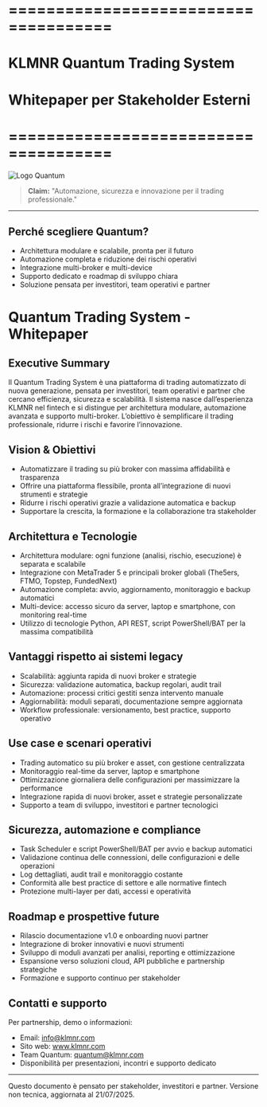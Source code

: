 # =====================================
# KLMNR Quantum Trading System
# Whitepaper per Stakeholder Esterni
# =====================================

![Logo Quantum](https://www.klmnr.com/logo.png)

> **Claim:**
> "Automazione, sicurezza e innovazione per il trading professionale."

---

## Perché scegliere Quantum?
- Architettura modulare e scalabile, pronta per il futuro
- Automazione completa e riduzione dei rischi operativi
- Integrazione multi-broker e multi-device
- Supporto dedicato e roadmap di sviluppo chiara
- Soluzione pensata per investitori, team operativi e partner

# Quantum Trading System - Whitepaper

## Executive Summary
Il Quantum Trading System è una piattaforma di trading automatizzato di nuova generazione, pensata per investitori, team operativi e partner che cercano efficienza, sicurezza e scalabilità. Il sistema nasce dall’esperienza KLMNR nel fintech e si distingue per architettura modulare, automazione avanzata e supporto multi-broker. L’obiettivo è semplificare il trading professionale, ridurre i rischi e favorire l’innovazione.

## Vision & Obiettivi
- Automatizzare il trading su più broker con massima affidabilità e trasparenza
- Offrire una piattaforma flessibile, pronta all’integrazione di nuovi strumenti e strategie
- Ridurre i rischi operativi grazie a validazione automatica e backup
- Supportare la crescita, la formazione e la collaborazione tra stakeholder

## Architettura e Tecnologie
- Architettura modulare: ogni funzione (analisi, rischio, esecuzione) è separata e scalabile
- Integrazione con MetaTrader 5 e principali broker globali (The5ers, FTMO, Topstep, FundedNext)
- Automazione completa: avvio, aggiornamento, monitoraggio e backup automatici
- Multi-device: accesso sicuro da server, laptop e smartphone, con monitoring real-time
- Utilizzo di tecnologie Python, API REST, script PowerShell/BAT per la massima compatibilità

## Vantaggi rispetto ai sistemi legacy
- Scalabilità: aggiunta rapida di nuovi broker e strategie
- Sicurezza: validazione automatica, backup regolari, audit trail
- Automazione: processi critici gestiti senza intervento manuale
- Aggiornabilità: moduli separati, documentazione sempre aggiornata
- Workflow professionale: versionamento, best practice, supporto operativo

## Use case e scenari operativi
- Trading automatico su più broker e asset, con gestione centralizzata
- Monitoraggio real-time da server, laptop e smartphone
- Ottimizzazione giornaliera delle configurazioni per massimizzare la performance
- Integrazione rapida di nuovi broker, asset e strategie personalizzate
- Supporto a team di sviluppo, investitori e partner tecnologici

## Sicurezza, automazione e compliance
- Task Scheduler e script PowerShell/BAT per avvio e backup automatici
- Validazione continua delle connessioni, delle configurazioni e delle operazioni
- Log dettagliati, audit trail e monitoraggio costante
- Conformità alle best practice di settore e alle normative fintech
- Protezione multi-layer per dati, accessi e operatività

## Roadmap e prospettive future
- Rilascio documentazione v1.0 e onboarding nuovi partner
- Integrazione di broker innovativi e nuovi strumenti
- Sviluppo di moduli avanzati per analisi, reporting e ottimizzazione
- Espansione verso soluzioni cloud, API pubbliche e partnership strategiche
- Formazione e supporto continuo per stakeholder

## Contatti e supporto
Per partnership, demo o informazioni:
- Email: info@klmnr.com
- Sito web: www.klmnr.com
- Team Quantum: quantum@klmnr.com
- Disponibilità per presentazioni, incontri e supporto dedicato

---
Questo documento è pensato per stakeholder, investitori e partner. Versione non tecnica, aggiornata al 21/07/2025.
